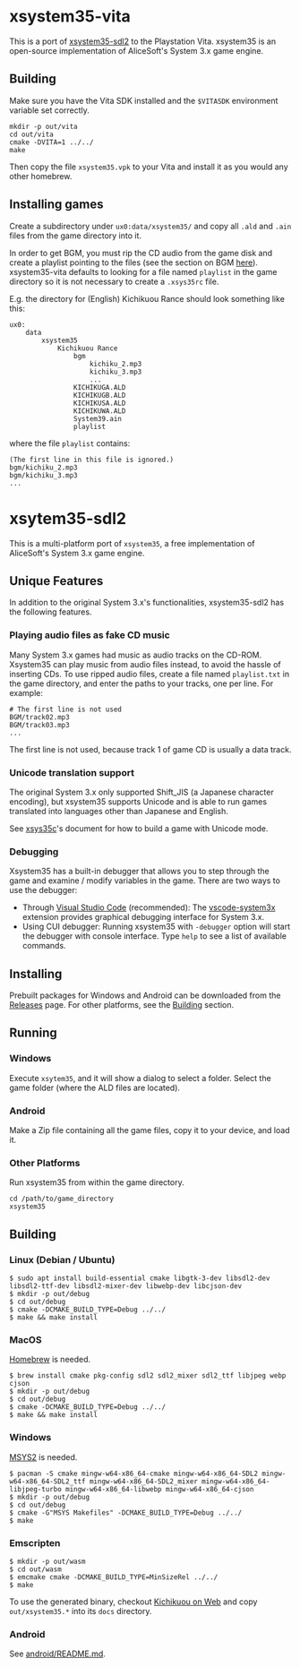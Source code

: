 # xsystem35-vita

This is a port of [xsystem35-sdl2](https://github.com/kichikuou/xsystem35-sdl2) to the Playstation Vita. xsystem35 is an open-source implementation of AliceSoft's System 3.x game engine.

## Building

Make sure you have the Vita SDK installed and the `$VITASDK` environment variable set correctly.

	mkdir -p out/vita
	cd out/vita
	cmake -DVITA=1 ../../
	make

Then copy the file `xsystem35.vpk` to your Vita and install it as you would any other homebrew.

## Installing games

Create a subdirectory under `ux0:data/xsystem35/` and copy all `.ald` and `.ain` files from the game directory into it.

In order to get BGM, you must rip the CD audio from the game disk and create a playlist pointing to the files (see the section on BGM [here](https://haniwa.website/games/preparing-a-game-directory.html)). xsystem35-vita defaults to looking for a file named `playlist` in the game directory so it is not necessary to create a `.xsys35rc` file.

E.g. the directory for (English) Kichikuou Rance should look something like this:

    ux0:
        data
            xsystem35
                Kichikuou Rance
                    bgm
                        kichiku_2.mp3
                        kichiku_3.mp3
                        ...
                    KICHIKUGA.ALD
                    KICHIKUGB.ALD
                    KICHIKUSA.ALD
                    KICHIKUWA.ALD
                    System39.ain
                    playlist

where the file `playlist` contains:

	(The first line in this file is ignored.)
	bgm/kichiku_2.mp3
	bgm/kichiku_3.mp3
	...

# xsytem35-sdl2

This is a multi-platform port of `xsystem35`, a free implementation of
AliceSoft's System 3.x game engine.

## Unique Features

In addition to the original System 3.x's functionalities, xsystem35-sdl2 has
the following features.

### Playing audio files as fake CD music

Many System 3.x games had music as audio tracks on the CD-ROM. Xsystem35 can
play music from audio files instead, to avoid the hassle of inserting CDs. To
use ripped audio files, create a file named `playlist.txt` in the game
directory, and enter the paths to your tracks, one per line. For example:

```
# The first line is not used
BGM/track02.mp3
BGM/track03.mp3
...
```

The first line is not used, because track 1 of game CD is usually a data track.

### Unicode translation support

The original System 3.x only supported Shift_JIS (a Japanese character
encoding), but xsystem35 supports Unicode and is able to run games translated
into languages other than Japanese and English.

See [xsys35c](https://github.com/kichikuou/xsys35c)'s document for how to
build a game with Unicode mode.

### Debugging

Xsystem35 has a built-in debugger that allows you to step through the game and
examine / modify variables in the game. There are two ways to use the debugger:

- Through [Visual Studio Code](https://code.visualstudio.com/) (recommended):
  The [vscode-system3x](https://github.com/kichikuou/vscode-system3x) extension
  provides graphical debugging interface for System 3.x.
- Using CUI debugger: Running xsystem35 with `-debugger` option will start the
  debugger with console interface. Type `help` to see a list of available
  commands.

## Installing

Prebuilt packages for Windows and Android can be downloaded from the
[Releases](https://github.com/kichikuou/xsystem35-sdl2/releases) page. For
other platforms, see the [Building](#building) section.

## Running
### Windows

Execute `xsytem35`, and it will show a dialog to select a folder. Select the
game folder (where the ALD files are located).

### Android

Make a Zip file containing all the game files, copy it to your device, and load
it.

### Other Platforms

Run xsystem35 from within the game directory.

    cd /path/to/game_directory
    xsystem35

## Building
### Linux (Debian / Ubuntu)

    $ sudo apt install build-essential cmake libgtk-3-dev libsdl2-dev libsdl2-ttf-dev libsdl2-mixer-dev libwebp-dev libcjson-dev
    $ mkdir -p out/debug
    $ cd out/debug
    $ cmake -DCMAKE_BUILD_TYPE=Debug ../../
    $ make && make install

### MacOS

[Homebrew](https://brew.sh/index_ja) is needed.

    $ brew install cmake pkg-config sdl2 sdl2_mixer sdl2_ttf libjpeg webp cjson
    $ mkdir -p out/debug
    $ cd out/debug
    $ cmake -DCMAKE_BUILD_TYPE=Debug ../../
    $ make && make install

### Windows

[MSYS2](https://www.msys2.org) is needed.

    $ pacman -S cmake mingw-w64-x86_64-cmake mingw-w64-x86_64-SDL2 mingw-w64-x86_64-SDL2_ttf mingw-w64-x86_64-SDL2_mixer mingw-w64-x86_64-libjpeg-turbo mingw-w64-x86_64-libwebp mingw-w64-x86_64-cjson
    $ mkdir -p out/debug
    $ cd out/debug
    $ cmake -G"MSYS Makefiles" -DCMAKE_BUILD_TYPE=Debug ../../
    $ make

### Emscripten

    $ mkdir -p out/wasm
    $ cd out/wasm
    $ emcmake cmake -DCMAKE_BUILD_TYPE=MinSizeRel ../../
    $ make

To use the generated binary, checkout
[Kichikuou on Web](https://github.com/kichikuou/web) and copy `out/xsystem35.*`
into its `docs` directory.

### Android

See [android/README.md](android/).
